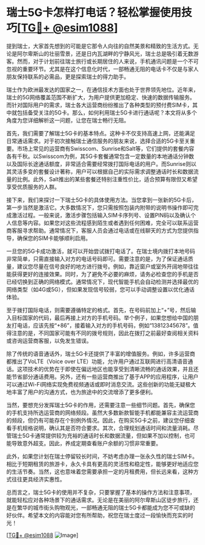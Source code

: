 # 瑞士5G卡怎样打电话？轻松掌握使用技巧[[TG💪+ @esim1088](https://t.me/s/esim1088)]

提到瑞士，大家首先想到的可能是它那令人向往的自然美景和精致的生活方式。无论是阿尔卑斯山的壮丽雪景，还是日内瓦湖畔的宁静风光，瑞士总是吸引着无数游客。然而，对于计划前往瑞士旅行或长期居住的人来说，手机通讯问题是一个不可忽视的重要环节。尤其是在这个信息化时代，一部畅通无阻的电话卡不仅是与家人朋友保持联系的必需品，更是探索瑞士的得力助手。

瑞士作为欧洲最发达的国家之一，在通信技术方面也处于世界领先地位。近年来，瑞士的5G网络覆盖范围不断扩大，为用户提供更加稳定、快速的数据传输服务。而针对国际用户的需求，瑞士各大运营商纷纷推出了各种类型的预付费SIM卡，其中就包括备受关注的5G卡。那么，如何利用瑞士5G卡进行通话呢？本文将从多个角度为您详细解析这一问题，让您在瑞士畅行无阻。

首先，我们需要了解瑞士5G卡的基本特点。这种卡不仅支持高速上网，还能满足日常通话需求。对于初次接触瑞士通信服务的朋友来说，选择合适的5G卡至关重要。市场上常见的运营商有Swisscom、Sunrise和Salt等，它们提供的套餐内容各有千秋。以Swisscom为例，其5G卡套餐通常包含一定数量的本地通话分钟数以及国际长途通话额度，非常适合需要经常拨打国际电话的用户。而Sunrise则以其灵活多变的套餐设计著称，用户可以根据自己的实际需求调整通话时长和数据流量的比例。此外，Salt推出的某些套餐还特别注重性价比，适合预算有限但又希望享受优质服务的人群。

接下来，我们来探讨一下瑞士5G卡的具体使用方法。当您拿到一张新的5G卡后，第一步当然是激活它。大多数情况下，您只需按照包装内附带的说明书操作即可完成激活过程。一般来说，激活步骤包括输入SIM卡序列号、设置PIN码以及确认个人信息等内容。如果您对这些流程感到陌生或者遇到任何困难，完全可以联系运营商客服寻求帮助。通常情况下，客服人员会通过电话或在线聊天的方式为您提供指导，确保您的SIM卡能够顺利启用。

一旦您的5G卡成功激活，就可以开始尝试拨打电话了。在瑞士境内拨打本地号码非常简单，只需直接输入对方的电话号码即可。需要注意的是，为了保证通话质量，建议您尽量在信号良好的地方进行拨号。例如，靠近窗户或室外开阔地带往往能获得更好的连接效果。同时，为了避免不必要的麻烦，请务必检查您的手机是否已经切换到正确的网络模式。通常情况下，现代智能手机会自动检测并选择最优的网络类型（如4G或5G），但如果发现信号较弱，您可以手动调整设置以优化通话体验。

至于拨打国际电话，则需要遵循特定的格式。首先，在号码前加上“+”号，然后输入目标国家的代码，最后再接上对方的手机号码。举个例子，如果您想给中国的朋友打电话，应该先按“+86”，接着输入对方的手机号码，例如“13812345678”。值得注意的是，不同国家可能有不同的拨号规则，因此在拨打之前最好查阅相关资料或咨询运营商客服，以免发生错误。

除了传统的语音通话外，瑞士5G卡还提供了丰富的增值服务。例如，许多运营商都推出了VoLTE（Voice over LTE）功能，允许用户通过互联网进行高清语音通话。这项技术的优势在于即使在偏远地区也能享受到清晰流畅的通话效果，并且还能节省部分通话费用。另外，还有一些运营商推出了基于APP的应用程序，让用户可以通过Wi-Fi网络实现免费视频通话或即时消息交流。这些创新的功能无疑极大地丰富了用户的沟通方式，也为旅途中的交流增添了更多便利。

当然，要想充分发挥瑞士5G卡的作用，还需要注意一些细节问题。首先，确保您的手机支持所选运营商的网络频段。虽然大多数新款智能手机都能兼容主流运营商的频段，但仍有可能存在个别例外情况。因此，在购买5G卡之前，建议您仔细查看手机规格说明，确认其是否符合要求。其次，合理规划通话时间和流量消耗。尽管瑞士5G卡通常提供较为充裕的通话时长和数据流量，但如果不加以控制，也可能导致意外超支。因此，养成定期查看账户余额的习惯非常重要。

此外，如果您计划在瑞士停留较长时间，不妨考虑办理一张永久性的瑞士SIM卡。相比于短期租赁的旅游卡，永久卡具有更高的灵活性和稳定性，能够更好地适应您的生活节奏。当然，这也意味着您需要承担一定的月租费用，但长远来看，这种方式往往更具经济实惠性。

总而言之，瑞士5G卡的使用并不复杂，只要掌握了基本的操作方法和注意事项，就能轻松应对各种场景下的通话需求。无论是在美丽的阿尔卑斯山区徒步旅行，还是在繁华的城市街头购物观光，一部畅通无阻的瑞士5G卡都能成为您不可或缺的好伙伴。希望本文的内容能对您有所帮助，祝您在瑞士度过一段愉快而充实的时光！

[[TG💪+ @esim1088](https://t.me/s/esim1088) ![Image](https://i.postimg.cc/4NQfJmqS/Snipaste-2025-05-13-00-14-12.png)]